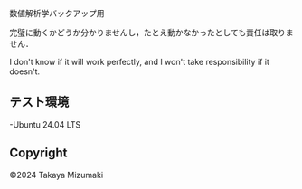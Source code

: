 数値解析学バックアップ用

完璧に動くかどうか分かりませんし，たとえ動かなかったとしても責任は取りません．

I don't know if it will work perfectly, and I won't take responsibility if it doesn't.




## テスト環境
-Ubuntu 24.04 LTS

## Copyright
©2024 Takaya Mizumaki
